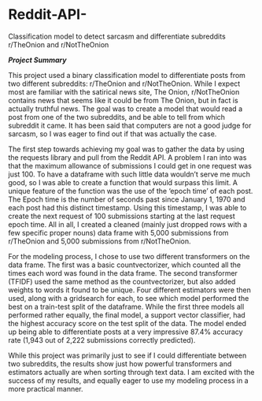 # Reddit-API-
Classification model to detect sarcasm and differentiate subreddits r/TheOnion and r/NotTheOnion

***Project Summary***

This project used a binary classification model to differentiate posts from two different subreddits: r/TheOnion and r/NotTheOnion. While I expect most are familiar with the satirical news site, The Onion, r/NotTheOnion contains news that seems like it could be from The Onion, but in fact is actually truthful news. The goal was to create a model that would read a post from one of the two subreddits, and be able to tell from which subreddit it came. It has been said that computers are not a good judge for sarcasm, so I was eager to find out if that was actually the case.

The first step towards achieving my goal was to gather the data by using the requests library and pull from the Reddit API. A problem I ran into was that the maximum allowance of submissions I could get in one request was just 100. To have a dataframe with such little data wouldn’t serve me much good, so I was able to create a function that would surpass this limit. A unique feature of the function was the use of the ‘epoch time’ of each post. The Epoch time is the number of seconds past since January 1, 1970 and each post had this distinct timestamp. Using this timestamp, I was able to create the next request of 100 submissions starting at the last request epoch time. All in all, I created a cleaned (mainly just dropped rows with a few specific proper nouns) data frame with 5,000 submissions from r/TheOnion and 5,000 submissions from r/NotTheOnion.

For the modeling process, I chose to use two different transformers on the data frame. The first was a basic countvectorizer, which counted all the times each word was found in the data frame. The second transformer (TFIDF) used the same method as the countvectorizer, but also added weights to words it found to be unique. Four different estimators were then used, along with a gridsearch for each, to see which model performed the best on a train-test split of the dataframe. While the first three models all performed rather equally, the final model, a support vector classifier, had the highest accuracy score on the test split of the data. The model ended up being able to differentiate posts at a very impressive 87.4% accuracy rate (1,943 out of 2,222 submissions correctly predicted).

While this project was primarily just to see if I could differentiate between two subreddits, the results show just how powerful transformers and estimators actually are when sorting through text data. I am excited with the success of my results, and equally eager to use my modeling process in a more practical manner.
